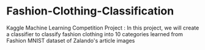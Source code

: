 # Fashion-Clothing-Classification
Kaggle Machine Learning Competition Project : In this project, we will create a classifier to classify fashion clothing into 10 categories learned from Fashion MNIST dataset of Zalando's article images
